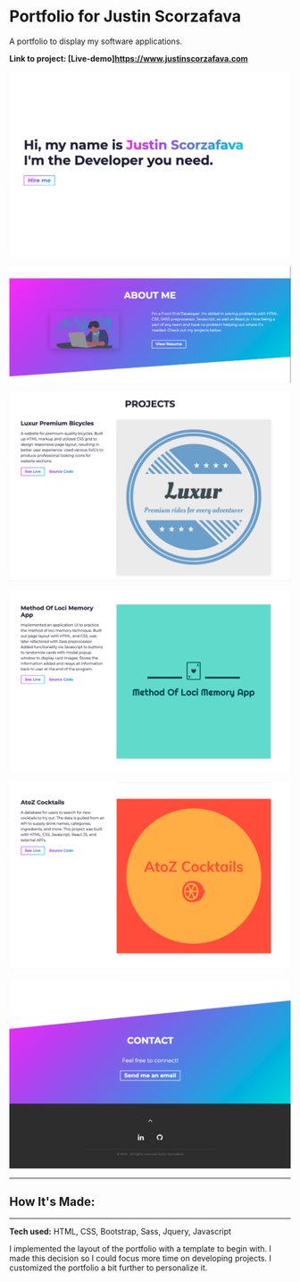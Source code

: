 # Portfolio for Justin Scorzafava

A portfolio to display my software applications.

**Link to project: [Live-demo]https://www.justinscorzafava.com**

![portfolio](src/assets/portfolio1.png)

![portfolio2](src/assets/portfolio2.png)

![portfolio3](src/assets/portfolio3.png)

![portfolio4](src/assets/portfolio4.png)

![portfolio5](src/assets/portfolio5.png)

![portfolio6](src/assets/portfolio6.png)

---

## **How It's Made:**

---

**Tech used:** HTML, CSS, Bootstrap, Sass, Jquery, Javascript

I implemented the layout of the portfolio with a template to begin with. I made this decision so I could focus more time on developing projects. I customized the portfolio a bit further to personalize it.
